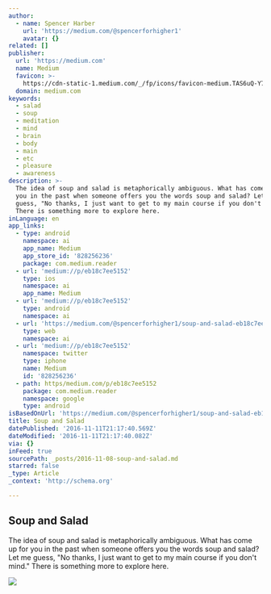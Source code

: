 ```yaml
---
author:
  - name: Spencer Harber
    url: 'https://medium.com/@spencerforhigher1'
    avatar: {}
related: []
publisher:
  url: 'https://medium.com'
  name: Medium
  favicon: >-
    https://cdn-static-1.medium.com/_/fp/icons/favicon-medium.TAS6uQ-Y7kcKgi0xjcYHXw.ico
  domain: medium.com
keywords:
  - salad
  - soup
  - meditation
  - mind
  - brain
  - body
  - main
  - etc
  - pleasure
  - awareness
description: >-
  The idea of soup and salad is metaphorically ambiguous. What has come up for
  you in the past when someone offers you the words soup and salad? Let me
  guess, "No thanks, I just want to get to my main course if you don't mind."
  There is something more to explore here.
inLanguage: en
app_links:
  - type: android
    namespace: ai
    app_name: Medium
    app_store_id: '828256236'
    package: com.medium.reader
  - url: 'medium://p/eb18c7ee5152'
    type: ios
    namespace: ai
    app_name: Medium
  - url: 'medium://p/eb18c7ee5152'
    type: android
    namespace: ai
  - url: 'https://medium.com/@spencerforhigher1/soup-and-salad-eb18c7ee5152'
    type: web
    namespace: ai
  - url: 'medium://p/eb18c7ee5152'
    namespace: twitter
    type: iphone
    name: Medium
    id: '828256236'
  - path: https/medium.com/p/eb18c7ee5152
    package: com.medium.reader
    namespace: google
    type: android
isBasedOnUrl: 'https://medium.com/@spencerforhigher1/soup-and-salad-eb18c7ee5152#.v3qyawwxh'
title: Soup and Salad
datePublished: '2016-11-11T21:17:40.569Z'
dateModified: '2016-11-11T21:17:40.082Z'
via: {}
inFeed: true
sourcePath: _posts/2016-11-08-soup-and-salad.md
starred: false
_type: Article
_context: 'http://schema.org'

---
```

<article style=""><h1>Soup and Salad</h1><p>The idea of soup and salad is metaphorically ambiguous. What has come up for you in the past when someone offers you the words soup and salad? Let me guess, "No thanks, I just want to get to my main course if you don't mind." There is something more to explore here.</p><img src="https://cdn-images-1.medium.com/max/1200/1*upJZ1QYfTzdAoKa8_tJBvg.jpeg" /></article>